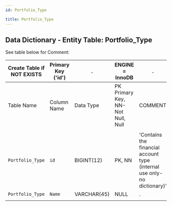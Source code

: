 ```yaml
---
id: Portfolio_Type

title: Portfolio_Type
---
```


## Data Dictionary - Entity Table: Portfolio_Type

See table below for Comment: 

| Create Table if NOT EXISTS| Primary Key ('id')|.|ENGINE = InnoDB|.|
|---|---|---|---|---|
|Table Name |Column Name|Data Type|PK Primary Key, NN-Not Null, Null|COMMENT|
||
|`Portfolio_Type`|`id`|BIGINT(12)|PK, NN|'Contains the financial account type (internal use only- no dictionary)'|
|`Portfolio_Type`|`Name`|VARCHAR(45)|NULL|.|
||
